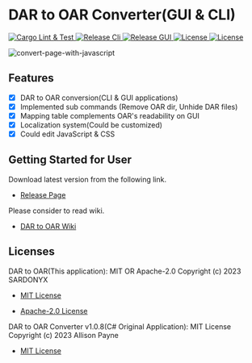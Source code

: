 # DAR to OAR Converter(GUI & CLI)

<div>
    <a href="https://github.com/SARDONYX-sard/dar-to-oar/actions/workflows/lint-and-test.yaml">
        <img src="https://github.com/SARDONYX-sard/dar-to-oar/actions/workflows/lint-and-test.yaml/badge.svg" alt="Cargo Lint & Test">
    </a>
    <a href="https://github.com/SARDONYX-sard/dar-to-oar/actions/workflows/release-cli.yaml">
        <img src="https://github.com/SARDONYX-sard/dar-to-oar/actions/workflows/release-cli.yaml/badge.svg" alt="Release Cli">
    </a>
    <a href="https://github.com/SARDONYX-sard/dar-to-oar/actions/workflows/release-gui.yaml">
        <img src="https://github.com/SARDONYX-sard/dar-to-oar/actions/workflows/release-gui.yaml/badge.svg" alt="Release GUI">
    </a>
    <a href="https://opensource.org/licenses/MIT">
        <img src="https://img.shields.io/badge/License-MIT-yellow.svg" alt="License">
    </a>
    <a href="https://opensource.org/licenses/Apache-2.0">
        <img src="https://img.shields.io/badge/License-Apache_2.0-blue.svg" alt="License">
    </a>
</div>

![convert-page-with-javascript](https://github.com/SARDONYX-sard/dar-to-oar/assets/68905624/7c793b67-b59e-4083-8e62-db029bdbc266)

## Features

- [x] DAR to OAR conversion(CLI & GUI applications)
- [x] Implemented sub commands (Remove OAR dir, Unhide DAR files)
- [x] Mapping table complements OAR's readability on GUI
- [x] Localization system(Could be customized)
- [x] Could edit JavaScript & CSS

## Getting Started for User

Download latest version from the following link.

- [Release Page](https://github.com/SARDONYX-sard/dar-to-oar/releases)

Please consider to read wiki.

- [DAR to OAR Wiki](https://github.com/SARDONYX-sard/dar-to-oar/wiki/)

## Licenses

DAR to OAR(This application): MIT OR Apache-2.0 Copyright (c) 2023 SARDONYX

- [MIT License](https://github.com/SARDONYX-sard/dar-to-oar/blob/main/LICENSE-MIT)

- [Apache-2.0 License](https://github.com/SARDONYX-sard/dar-to-oar/blob/main/LICENSE-APACHE)

DAR to OAR Converter v1.0.8(C# Original Application): MIT License Copyright (c)
2023 Allison Payne

- [MIT License](https://github.com/allison-payne/dar-to-oar/blob/1.0.8/LICENSE)
